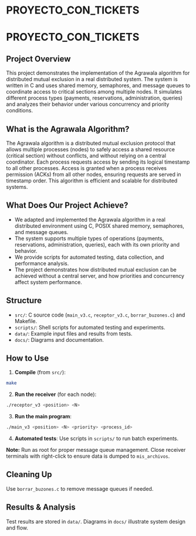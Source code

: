 # PROYECTO_CON_TICKETS



# PROYECTO_CON_TICKETS

## Project Overview
This project demonstrates the implementation of the Agrawala algorithm for distributed mutual exclusion in a real distributed system. The system is written in C and uses shared memory, semaphores, and message queues to coordinate access to critical sections among multiple nodes. It simulates different process types (payments, reservations, administration, queries) and analyzes their behavior under various concurrency and priority conditions.

## What is the Agrawala Algorithm?
The Agrawala algorithm is a distributed mutual exclusion protocol that allows multiple processes (nodes) to safely access a shared resource (critical section) without conflicts, and without relying on a central coordinator. Each process requests access by sending its logical timestamp to all other processes. Access is granted when a process receives permission (ACKs) from all other nodes, ensuring requests are served in timestamp order. This algorithm is efficient and scalable for distributed systems.

## What Does Our Project Achieve?
- We adapted and implemented the Agrawala algorithm in a real distributed environment using C, POSIX shared memory, semaphores, and message queues.
- The system supports multiple types of operations (payments, reservations, administration, queries), each with its own priority and behavior.
- We provide scripts for automated testing, data collection, and performance analysis.
- The project demonstrates how distributed mutual exclusion can be achieved without a central server, and how priorities and concurrency affect system performance.

## Structure
- `src/`: C source code (`main_v3.c`, `receptor_v3.c`, `borrar_buzones.c`) and Makefile.
- `scripts/`: Shell scripts for automated testing and experiments.
- `data/`: Example input files and results from tests.
- `docs/`: Diagrams and documentation.

## How to Use
1. **Compile** (from `src/`):
  ```sh
  make
  ```
2. **Run the receiver** (for each node):
  ```sh
  ./receptor_v3 <position> <N>
  ```
3. **Run the main program**:
  ```sh
  ./main_v3 <position> <N> <priority> <process_id>
  ```
4. **Automated tests**:
  Use scripts in `scripts/` to run batch experiments.

**Note:** Run as root for proper message queue management. Close receiver terminals with right-click to ensure data is dumped to `mis_archivos`.

## Cleaning Up
Use `borrar_buzones.c` to remove message queues if needed.

## Results & Analysis
Test results are stored in `data/`. Diagrams in `docs/` illustrate system design and flow.

